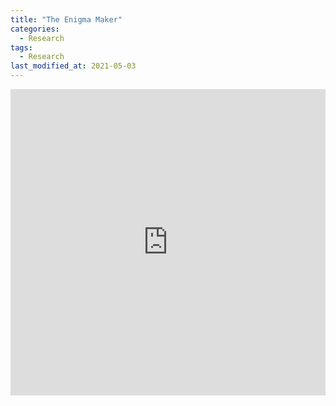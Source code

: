 ```yaml
---
title: "The Enigma Maker"
categories:
  - Research
tags:
  - Research
last_modified_at: 2021-05-03
---
```


<iframe src="https://www.furman.edu/furman-magazine/2021-spring/stories/enigma-maker/" width="100%" height="490px" frameBorder="0" style="border: 0;"></iframe><br><a href="" target="_blank"></a>

